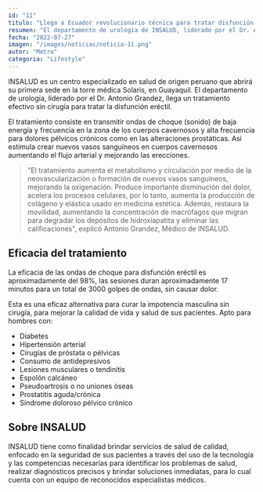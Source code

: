 ```yaml
---
id: "11"
titulo: "Llega a Ecuador revolucionario técnica para tratar disfunción eréctil"
resumen: "El departamento de urología de INSALUD, liderado por el Dr. Antonio Grandez"
fecha: "2022-07-27"
imagen: "/images/noticias/noticia-11.png"
autor: "Metro"
categoria: "Lifestyle"
---
```


INSALUD es un centro especializado en salud de origen peruano que abrirá su primera sede en la torre médica Solaris, en Guayaquil. El departamento de urología, liderado por el Dr. Antonio Grandez, llega un tratamiento efectivo sin cirugía para tratar la disfunción eréctil.

El tratamiento consiste en transmitir ondas de choque (sonido) de baja energía y frecuencia en la zona de los cuerpos cavernosos y alta frecuencia para dolores pélvicos crónicos como en las alteraciones prostáticas. Así estimula crear nuevos vasos sanguíneos en cuerpos cavernosos aumentando el flujo arterial y mejorando las erecciones.

> "El tratamiento aumenta el metabolismo y circulación por medio de la neovascularización o formación de nuevos vasos sanguíneos, mejorando la oxigenación. Produce importante disminución del dolor, acelera los procesos celulares, por lo tanto, aumenta la producción de colágeno y elástica usado en medicina estética. Además, restaura la movilidad, aumentando la concentración de macrófagos que migran para degradar los depósitos de hidroxiapatita y eliminar las calificaciones", explicó Antonio Grandez, Médico de INSALUD.

## Eficacia del tratamiento

La eficacia de las ondas de choque para disfunción eréctil es aproximadamente del 98%, las sesiones duran aproximadamente 17 minutos para un total de 3000 golpes de ondas, sin causar dolor.

Esta es una eficaz alternativa para curar la impotencia masculina sin cirugía, para mejorar la calidad de vida y salud de sus pacientes. Apto para hombres con:
- Diabetes
- Hipertensión arterial
- Cirugías de próstata o pélvicas
- Consumo de antidepresivos
- Lesiones musculares o tendinitis
- Espolón calcáneo
- Pseudoartrosis o no uniones óseas
- Prostatitis aguda/crónica
- Síndrome doloroso pélvico crónico

## Sobre INSALUD

INSALUD tiene como finalidad brindar servicios de salud de calidad, enfocado en la seguridad de sus pacientes a través del uso de la tecnología y las competencias necesarias para identificar los problemas de salud, realizar diagnósticos precisos y brindar soluciones inmediatas, para lo cual cuenta con un equipo de reconocidos especialistas médicos. 